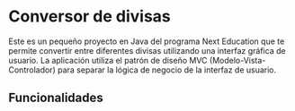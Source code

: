 # Conversor de divisas

Este es un pequeño proyecto en Java del programa Next Education  que te permite convertir entre diferentes divisas utilizando una interfaz gráfica de usuario. La aplicación utiliza el patrón de diseño MVC (Modelo-Vista-Controlador) para separar la lógica de negocio de la interfaz de usuario.

## Funcionalidades
